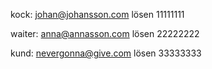 kock: 
johan@johansson.com 
lösen 11111111

waiter: 
anna@annasson.com 
lösen 22222222

kund:
nevergonna@give.com
lösen 33333333
